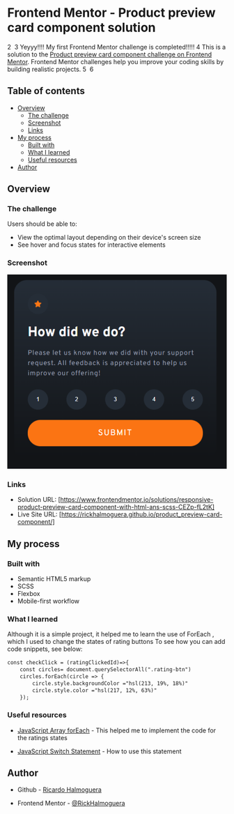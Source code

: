 # Frontend Mentor - Product preview card component solution
2
​
3
Yeyyy!!!! My first Frontend Mentor challenge is completed!!!!!
4
This is a solution to the [Product preview card component challenge on Frontend Mentor](https://www.frontendmentor.io/challenges/product-preview-card-component-GO7UmttRfa). Frontend Mentor challenges help you improve your coding skills by building realistic projects. 
5
​
6
## Table of contents

- [Overview](#overview)
  - [The challenge](#the-challenge)
  - [Screenshot](#screenshot)
  - [Links](#links)
- [My process](#my-process)
  - [Built with](#built-with)
  - [What I learned](#what-i-learned)
  - [Useful resources](#useful-resources)
- [Author](#author)

## Overview

### The challenge

Users should be able to:
- View the optimal layout depending on their device's screen size
- See hover and focus states for interactive elements

### Screenshot

![](./images/screenshot.png)

### Links

- Solution URL: [https://www.frontendmentor.io/solutions/responsive-product-preview-card-component-with-html-ans-scss-CEZp-fL2tK]
- Live Site URL: [https://rickhalmoguera.github.io/product_preview-card-component/]

## My process

### Built with

- Semantic HTML5 markup
- SCSS
- Flexbox
- Mobile-first workflow

### What I learned

Although it is a simple project, it helped me to learn the use of ForEach , which I used to change the states of rating buttons
To see how you can add code snippets, see below:
```Js
const checkClick = (ratingClickedId)=>{
    const circles= document.querySelectorAll(".rating-btn")
    circles.forEach(circle => {
        circle.style.backgroundColor ="hsl(213, 19%, 18%)"
        circle.style.color ="hsl(217, 12%, 63%)"
    });
```

### Useful resources

- [JavaScript Array forEach](https://www.w3schools.com/jsref/jsref_foreach.asp) - This helped me to implement the code for the ratings states

- [JavaScript Switch Statement](https://www.w3schools.com/js/js_switch.asp) - How to use this statement

## Author

- Github - [Ricardo Halmoguera](https://github.com/RickHalmoguera)

- Frontend Mentor - [@RickHalmoguera](https://www.frontendmentor.io/profile/RickHalmoguera)

